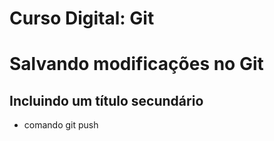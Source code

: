 # Curso Digital: Git

# Salvando modificações no Git

## Incluindo um título secundário

- comando git push
